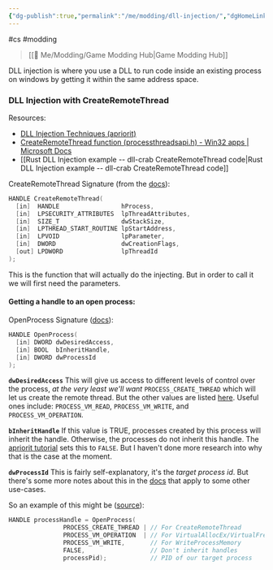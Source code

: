 ```yaml
---
{"dg-publish":true,"permalink":"/me/modding/dll-injection/","dgHomeLink":true,"dgPassFrontmatter":false}
---
```


#cs #modding 
> [[🌟 Me/Modding/Game Modding Hub|Game Modding Hub]]

DLL injection is where you use a DLL to run code inside an existing process on windows by getting it within the same address space.

### DLL Injection with CreateRemoteThread
Resources:
* [DLL Injection Techniques (apriorit)](https://www.apriorit.com/dev-blog/679-windows-dll-injection-for-api-hooks)
* [CreateRemoteThread function (processthreadsapi.h) - Win32 apps | Microsoft Docs](https://docs.microsoft.com/en-us/windows/win32/api/processthreadsapi/nf-processthreadsapi-createremotethread)
* [[Rust DLL Injection example -- dll-crab CreateRemoteThread code|Rust DLL Injection example -- dll-crab CreateRemoteThread code]]

CreateRemoteThread Signature (from the [docs](https://docs.microsoft.com/en-us/windows/win32/api/processthreadsapi/nf-processthreadsapi-createremotethread)):
```cpp
HANDLE CreateRemoteThread(
  [in]  HANDLE                 hProcess,
  [in]  LPSECURITY_ATTRIBUTES  lpThreadAttributes,
  [in]  SIZE_T                 dwStackSize,
  [in]  LPTHREAD_START_ROUTINE lpStartAddress,
  [in]  LPVOID                 lpParameter,
  [in]  DWORD                  dwCreationFlags,
  [out] LPDWORD                lpThreadId
);
```
This is the function that will actually do the injecting. But in order to call it we will first need the parameters.

#### Getting a handle to an open process:
OpenProcess Signature ([docs](https://docs.microsoft.com/en-us/windows/win32/api/processthreadsapi/nf-processthreadsapi-openprocess)):
```cpp
HANDLE OpenProcess(
  [in] DWORD dwDesiredAccess,
  [in] BOOL  bInheritHandle,
  [in] DWORD dwProcessId
);
```
**`dwDesiredAccess`**
This will give us access to different levels of control over the process, *at the very least we'll want* `PROCESS_CREATE_THREAD` which will let us create the remote thread. But the other values are listed [here](https://docs.microsoft.com/en-us/windows/win32/procthread/process-security-and-access-rights). Useful ones include: `PROCESS_VM_READ`, `PROCESS_VM_WRITE`, and `PROCESS_VM_OPERATION`.

**`bInheritHandle`**
If this value is TRUE, processes created by this process will inherit the handle. Otherwise, the processes do not inherit this handle. The [apriorit tutorial](https://www.apriorit.com/dev-blog/679-windows-dll-injection-for-api-hooks) sets this to `FALSE`. But I haven't done more research into why that is the case at the moment.

**`dwProcessId`**
This is fairly self-explanatory, it's the *target process id*. But there's some more notes about this in the [docs](https://docs.microsoft.com/en-us/windows/win32/api/processthreadsapi/nf-processthreadsapi-openprocess) that apply to some other use-cases.

So an example of this might be ([source](https://www.apriorit.com/dev-blog/679-windows-dll-injection-for-api-hooks)):
```cpp
HANDLE processHandle = OpenProcess(
               PROCESS_CREATE_THREAD | // For CreateRemoteThread
               PROCESS_VM_OPERATION  | // For VirtualAllocEx/VirtualFreeEx
               PROCESS_VM_WRITE,       // For WriteProcessMemory
               FALSE,                  // Don't inherit handles
               processPid);            // PID of our target process
```